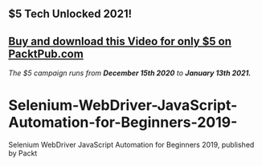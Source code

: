 ## $5 Tech Unlocked 2021!
[Buy and download this Video for only $5 on PacktPub.com](https://www.packtpub.com/product/selenium-webdriver-javascript-automation-for-beginners-2019-video/9781838981143)
-----
*The $5 campaign         runs from __December 15th 2020__ to __January 13th 2021.__*

# Selenium-WebDriver-JavaScript-Automation-for-Beginners-2019-
Selenium WebDriver JavaScript Automation for Beginners 2019, published by Packt
